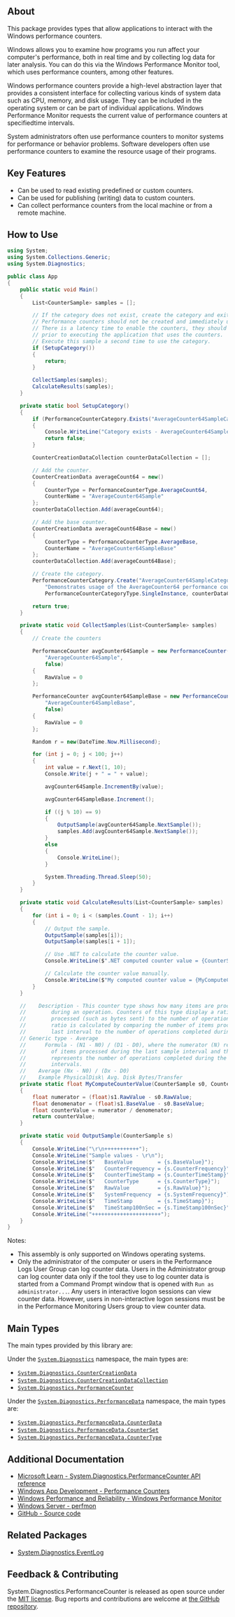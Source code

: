 ## About

<!-- A description of the package and where one can find more documentation -->

This package provides types that allow applications to interact with the Windows performance counters.

Windows allows you to examine how programs you run affect your computer's performance, both in real time and by collecting log data for later analysis. You can do this via the Windows Performance Monitor tool, which uses performance counters, among other features.

Windows performance counters provide a high-level abstraction layer that provides a consistent interface for collecting various kinds of system data such as CPU, memory, and disk usage. They can be included in the operating system or can be part of individual applications. Windows Performance Monitor requests the current value of performance counters at specifiedtime intervals.

System administrators often use performance counters to monitor systems for performance or behavior problems. Software developers often use performance counters to examine the resource usage of their programs.

## Key Features

<!-- The key features of this package -->

* Can be used to read existing predefined or custom counters.
* Can be used for publishing (writing) data to custom counters.
* Can collect performance counters from the local machine or from a remote machine.

## How to Use

<!-- A compelling example on how to use this package with code, as well as any specific guidelines for when to use the package -->

```cs
using System;
using System.Collections.Generic;
using System.Diagnostics;

public class App
{
    public static void Main()
    {
        List<CounterSample> samples = [];

        // If the category does not exist, create the category and exit.
        // Performance counters should not be created and immediately used.
        // There is a latency time to enable the counters, they should be created
        // prior to executing the application that uses the counters.
        // Execute this sample a second time to use the category.
        if (SetupCategory())
        {
            return;
        }

        CollectSamples(samples);
        CalculateResults(samples);
    }

    private static bool SetupCategory()
    {
        if (PerformanceCounterCategory.Exists("AverageCounter64SampleCategory"))
        {
            Console.WriteLine("Category exists - AverageCounter64SampleCategory");
            return false;
        }

        CounterCreationDataCollection counterDataCollection = [];

        // Add the counter.
        CounterCreationData averageCount64 = new()
        {
            CounterType = PerformanceCounterType.AverageCount64,
            CounterName = "AverageCounter64Sample"
        };
        counterDataCollection.Add(averageCount64);

        // Add the base counter.
        CounterCreationData averageCount64Base = new()
        {
            CounterType = PerformanceCounterType.AverageBase,
            CounterName = "AverageCounter64SampleBase"
        };
        counterDataCollection.Add(averageCount64Base);

        // Create the category.
        PerformanceCounterCategory.Create("AverageCounter64SampleCategory",
            "Demonstrates usage of the AverageCounter64 performance counter type.",
            PerformanceCounterCategoryType.SingleInstance, counterDataCollection);

        return true;
    }

    private static void CollectSamples(List<CounterSample> samples)
    {
        // Create the counters

        PerformanceCounter avgCounter64Sample = new PerformanceCounter("AverageCounter64SampleCategory",
            "AverageCounter64Sample",
            false)
        {
            RawValue = 0
        };

        PerformanceCounter avgCounter64SampleBase = new PerformanceCounter("AverageCounter64SampleCategory",
            "AverageCounter64SampleBase",
            false)
        {
            RawValue = 0
        };

        Random r = new(DateTime.Now.Millisecond);

        for (int j = 0; j < 100; j++)
        {
            int value = r.Next(1, 10);
            Console.Write(j + " = " + value);

            avgCounter64Sample.IncrementBy(value);

            avgCounter64SampleBase.Increment();

            if ((j % 10) == 9)
            {
                OutputSample(avgCounter64Sample.NextSample());
                samples.Add(avgCounter64Sample.NextSample());
            }
            else
            {
                Console.WriteLine();
            }

            System.Threading.Thread.Sleep(50);
        }
    }

    private static void CalculateResults(List<CounterSample> samples)
    {
        for (int i = 0; i < (samples.Count - 1); i++)
        {
            // Output the sample.
            OutputSample(samples[i]);
            OutputSample(samples[i + 1]);

            // Use .NET to calculate the counter value.
            Console.WriteLine($".NET computed counter value = {CounterSampleCalculator.ComputeCounterValue(samples[i], samples[i + 1])}");

            // Calculate the counter value manually.
            Console.WriteLine($"My computed counter value = {MyComputeCounterValue(samples[i], samples[i + 1])}");
        }
    }

    //    Description - This counter type shows how many items are processed, on average,
    //        during an operation. Counters of this type display a ratio of the items
    //        processed (such as bytes sent) to the number of operations completed. The
    //        ratio is calculated by comparing the number of items processed during the
    //        last interval to the number of operations completed during the last interval.
    // Generic type - Average
    //      Formula - (N1 - N0) / (D1 - D0), where the numerator (N) represents the number
    //        of items processed during the last sample interval and the denominator (D)
    //        represents the number of operations completed during the last two sample
    //        intervals.
    //    Average (Nx - N0) / (Dx - D0)
    //    Example PhysicalDisk\ Avg. Disk Bytes/Transfer
    private static float MyComputeCounterValue(CounterSample s0, CounterSample s1)
    {
        float numerator = (float)s1.RawValue - s0.RawValue;
        float denomenator = (float)s1.BaseValue - s0.BaseValue;
        float counterValue = numerator / denomenator;
        return counterValue;
    }

    private static void OutputSample(CounterSample s)
    {
        Console.WriteLine("\r\n+++++++++++");
        Console.WriteLine("Sample values - \r\n");
        Console.WriteLine($"   BaseValue        = {s.BaseValue}");
        Console.WriteLine($"   CounterFrequency = {s.CounterFrequency}");
        Console.WriteLine($"   CounterTimeStamp = {s.CounterTimeStamp}");
        Console.WriteLine($"   CounterType      = {s.CounterType}");
        Console.WriteLine($"   RawValue         = {s.RawValue}");
        Console.WriteLine($"   SystemFrequency  = {s.SystemFrequency}");
        Console.WriteLine($"   TimeStamp        = {s.TimeStamp}");
        Console.WriteLine($"   TimeStamp100nSec = {s.TimeStamp100nSec}");
        Console.WriteLine("++++++++++++++++++++++");
    }
}
```

Notes:

* This assembly is only supported on Windows operating systems.
* Only the administrator of the computer or users in the Performance Logs User Group can log counter data. Users in the Administrator group can log counter data only if the tool they use to log counter data is started from a Command Prompt window that is opened with `Run as administrator...`. Any users in interactive logon sessions can view counter data. However, users in non-interactive logon sessions must be in the Performance Monitoring Users group to view counter data.

## Main Types

<!-- The main types provided in this library -->

The main types provided by this library are:

Under the [`System.Diagnostics`](https://learn.microsoft.com/dotnet/api/System.Diagnostics) namespace, the main types are:

* [`System.Diagnostics.CounterCreationData`](https://learn.microsoft.com/dotnet/api/System.Diagnostics.CounterCreationData)
* [`System.Diagnostics.CounterCreationDataCollection`](https://learn.microsoft.com/dotnet/api/System.Diagnostics.CounterCreationDataCollection)
* [`System.Diagnostics.PerformanceCounter`](https://learn.microsoft.com/dotnet/api/System.Diagnostics.PerformanceCounter)

Under the [`System.Diagnostics.PerformanceData`](https://learn.microsoft.com/dotnet/api/System.Diagnostics.PerformanceData) namespace, the main types are:

* [`System.Diagnostics.PerformanceData.CounterData`](https://learn.microsoft.com/dotnet/api/System.Diagnostics.PerformanceData.CounterData)
* [`System.Diagnostics.PerformanceData.CounterSet`](https://learn.microsoft.com/dotnet/api/System.Diagnostics.PerformanceData.CounterSet)
* [`System.Diagnostics.PerformanceData.CounterType`](https://learn.microsoft.com/dotnet/api/System.Diagnostics.PerformanceData.CounterType)

## Additional Documentation

<!-- Links to further documentation. Remove conceptual documentation if not available for the library. -->

* [Microsoft Learn - System.Diagnostics.PerformanceCounter API reference](https://learn.microsoft.com/dotnet/api/system.diagnostics.performancecounter?view=dotnet-plat-ext-7.0)
* [Windows App Development - Performance Counters](https://learn.microsoft.com/windows/win32/perfctrs/performance-counters-portal)
* [Windows Performance and Reliability - Windows Performance Monitor](https://learn.microsoft.com/previous-versions/windows/it-pro/windows-server-2008-R2-and-2008/cc749249(v=ws.11))
* [Windows Server - perfmon](https://learn.microsoft.com/windows-server/administration/windows-commands/perfmon)
* [GitHub - Source code](https://github.com/dotnet/runtime/tree/main/src/libraries/System.Diagnostics.PerformanceCounter)

## Related Packages

<!-- The related packages associated with this package -->

* [System.Diagnostics.EventLog](https://www.nuget.org/packages/System.Diagnostics.EventLog)

## Feedback & Contributing

<!-- How to provide feedback on this package and contribute to it -->

System.Diagnostics.PerformanceCounter is released as open source under the [MIT license](https://licenses.nuget.org/MIT). Bug reports and contributions are welcome at [the GitHub repository](https://github.com/dotnet/runtime).
